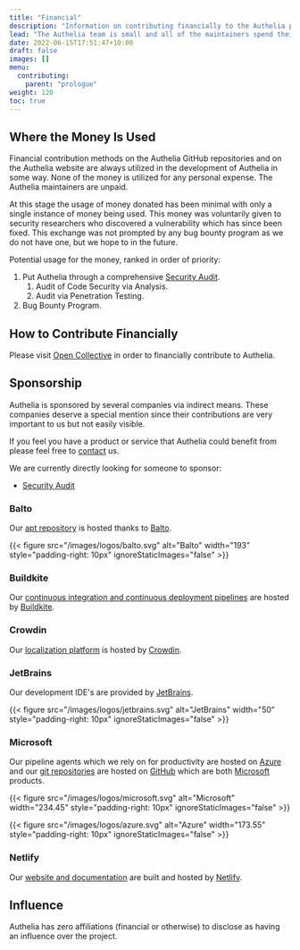 ```yaml
---
title: "Financial"
description: "Information on contributing financially to the Authelia project."
lead: "The Authelia team is small and all of the maintainers spend their free time managing the project. Some may wish to contribute financially for various reasons, this page provides information about doing so."
date: 2022-06-15T17:51:47+10:00
draft: false
images: []
menu:
  contributing:
    parent: "prologue"
weight: 120
toc: true
---
```


## Where the Money Is Used

Financial contribution methods on the Authelia GitHub repositories and on the Authelia website are always utilized in
the development of Authelia in some way. None of the money is utilized for any personal expense. The Authelia
maintainers are unpaid.

At this stage the usage of money donated has been minimal with only a single instance of money being used. This money
was voluntarily given to security researchers who discovered a vulnerability which has since been fixed. This exchange
was not prompted by any bug bounty program as we do not have one, but we hope to in the future.

Potential usage for the money, ranked in order of priority:

1. Put Authelia through a comprehensive [Security Audit](../../policies/security.md#help-wanted).
   1. Audit of Code Security via Analysis.
   2. Audit via Penetration Testing.
2. Bug Bounty Program.

## How to Contribute Financially

Please visit [Open Collective] in order to financially contribute to Authelia.

## Sponsorship

Authelia is sponsored by several companies via indirect means. These companies deserve a special mention since their
contributions are very important to us but not easily visible.

If you feel you have a product or service that Authelia could benefit from please feel free to [contact](../../information/contact.md) us.

We are currently directly looking for someone to sponsor:

* [Security Audit](../../policies/security.md#help-wanted)

### Balto

Our [apt repository](https://apt.authelia.com) is hosted thanks to [Balto](https://www.getbalto.com/?from=Authelia).

{{< figure src="/images/logos/balto.svg" alt="Balto" width="193" style="padding-right: 10px"  ignoreStaticImages="false" >}}

### Buildkite

Our [continuous integration and continuous deployment pipelines](https://buildkite.com/authelia/?from=Authelia) are hosted by
[Buildkite](https://buildkite.com/features?from=Authelia).

### Crowdin

Our [localization platform](https://translate.authelia.com) is hosted by [Crowdin](https://crowdin.com/?from=Authelia).

### JetBrains

Our development IDE's are provided by [JetBrains](https://www.jetbrains.com/?from=Authelia).

{{< figure src="/images/logos/jetbrains.svg" alt="JetBrains" width="50" style="padding-right: 10px" ignoreStaticImages="false" >}}

### Microsoft

Our pipeline agents which we rely on for productivity are hosted on [Azure](https://azure.microsoft.com/?from=Authelia)
and our [git repositories](https://github.com/authelia) are hosted on [GitHub](https://github.com/?from=Authela)
which are both [Microsoft](https://www.microsoft.com/?from=Authelia) products.

{{< figure src="/images/logos/microsoft.svg" alt="Microsoft" width="234.45" style="padding-right: 10px" ignoreStaticImages="false" >}}

{{< figure src="/images/logos/azure.svg" alt="Azure" width="173.55" style="padding-right: 10px" ignoreStaticImages="false" >}}

### Netlify

Our [website and documentation](https://www.authelia.com) are built and hosted by
[Netlify](https://www.netlify.com/?from=Authelia).

[Open Collective]: https://opencollective.com/authelia-sponsors

## Influence

Authelia has zero affiliations (financial or otherwise) to disclose as having an influence over the project.
